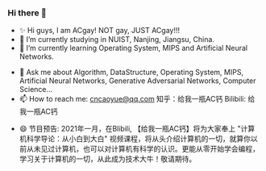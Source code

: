 ### Hi there 👋

<!--
**KIKOcaoyue/KIKOcaoyue** is a ✨ _special_ ✨ repository because its `README.md` (this file) appears on your GitHub profile.

Here are some ideas to get you started:
-->
- ✨ Hi guys, I am ACgay! NOT gay, JUST ACgay!!!
- 🔭 I’m currently studying in NUIST, Nanjing, Jiangsu, China.
- 🌱 I’m currently learning Operating System, MIPS and Artificial Neural Networks.
<!--- 👯 I’m looking to collaborate on ... 
- 🤔 I’m looking for help with ... -->
- 💬 Ask me about Algorithm, DataStructure, Operating System, MIPS, Artificial Neural Networks, Generative Adversarial Networks, Computer Science...
- 📫 How to reach me: cncaoyue@qq.com   知乎：给我一瓶AC钙  Bilibili: 给我一瓶AC钙
<!--- 😄 Pronouns: ...
- ⚡ Fun fact: ...-->
- 😄 节目预告: 2021年一月，在Blibili, 【给我一瓶AC钙】将为大家奉上 "计算机科学导论：从小白到大白" 视频课程，将从头介绍计算机的一切，就算你以前从未见过计算机，也可以对计算机有科学的认识。更能从零开始学会编程，学习关于计算机的一切，从此成为技术大牛！敬请期待。
